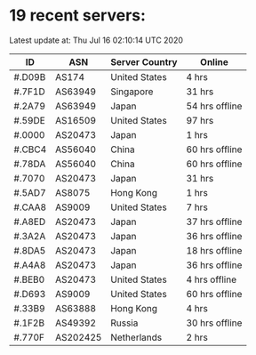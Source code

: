 # 19 recent servers:

Latest update at: Thu Jul 16 02:10:14 UTC 2020

| ID | ASN | Server Country | Online |
| -- | --- | -------------- | ------ |
| #.D09B | AS174 | United States | 4 hrs |
| #.7F1D | AS63949 | Singapore | 31 hrs |
| #.2A79 | AS63949 | Japan | 54 hrs offline |
| #.59DE | AS16509 | United States | 97 hrs |
| #.0000 | AS20473 | Japan | 1 hrs |
| #.CBC4 | AS56040 | China | 60 hrs offline |
| #.78DA | AS56040 | China | 60 hrs offline |
| #.7070 | AS20473 | Japan | 31 hrs |
| #.5AD7 | AS8075 | Hong Kong | 1 hrs |
| #.CAA8 | AS9009 | United States | 7 hrs |
| #.A8ED | AS20473 | Japan | 37 hrs offline |
| #.3A2A | AS20473 | Japan | 36 hrs offline |
| #.8DA5 | AS20473 | Japan | 18 hrs offline |
| #.A4A8 | AS20473 | Japan | 36 hrs offline |
| #.BEB0 | AS20473 | United States | 4 hrs offline |
| #.D693 | AS9009 | United States | 60 hrs offline |
| #.33B9 | AS63888 | Hong Kong | 4 hrs |
| #.1F2B | AS49392 | Russia | 30 hrs offline |
| #.770F | AS202425 | Netherlands | 2 hrs |

